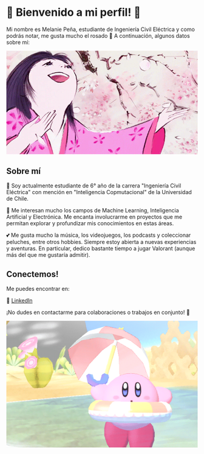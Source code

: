# 🌸 Bienvenido a mi perfil! 🌸

Mi nombre es Melanie Peña, estudiante de Ingeniería Civil Eléctrica y como podrás notar, me gusta mucho el rosado 💖 A continuación, algunos datos sobre mí:

<div align="center">
  <img src="https://github.com/melaniejalea/melaniejalea/blob/main/kaguya.gif" alt="Kaguya GIF">
</div>


## Sobre mí

🎀 Soy actualmente estudiante de 6° año de la carrera "Ingeniería Civil Eléctrica" con mención en "Inteligencia Copmutacional" de la Universidad de Chile.

💌 Me interesan mucho los campos de Machine Learning, Inteligencia Artificial y Electrónica. Me encanta involucrarme en proyectos que me permitan explorar y profundizar mis conocimientos en estas áreas. 

💕 Me gusta mucho la música, los videojuegos, los podcasts y coleccionar peluches, entre otros hobbies. Siempre estoy abierta a nuevas experiencias y aventuras. En particular, dedico bastante tiempo a jugar Valorant (aunque más del que me gustaría admitir).


## Conectemos!

Me puedes encontrar en:

💼 [LinkedIn](https://linkedin.com/in/mgpt-contacto)


¡No dudes en contactarme para colaboraciones o trabajos en conjunto! 💖

![](https://github.com/melaniejalea/melaniejalea/blob/main/kirby.gif)
